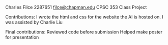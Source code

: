 Charles Filce
2287651
filce@chapman.edu
CPSC 353
Class Project

Contributions:
I wrote the html and css for the website the
AI is hosted on. I was assisted by Charlie Liu

Final contributions:
Reviewed code before submission
Helped make poster for presentation